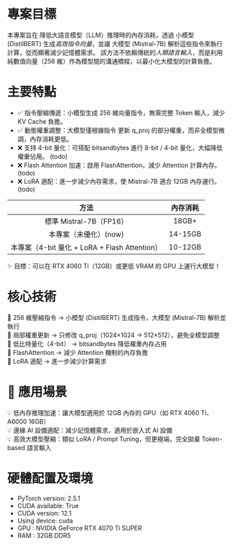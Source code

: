 專案目標  
===
本專案旨在 降低大語言模型（LLM）推理時的內存消耗，透過 小模型 (DistilBERT) 生成*高效指令向量*，並讓 大模型 (Mistral-7B) 解析這些指令來執行計算，從而顯著減少記憶體需求。
該方法不依賴傳統的*人類語言輸入*，而是利用 純數值向量（256 維）作為模型間的溝通橋樑，以最小化大模型的計算負擔。

主要特點  
===
* ✅ 指令壓縮傳遞：小模型生成 256 維向量指令，無需完整 Token 輸入，減少 KV Cache 負擔。  
* ✅ 動態權重調整：大模型僅根據指令 更新 q_proj 的部分權重，而非全模型微調，內存消耗更低。  
* ❌ 支持 4-bit 量化：可搭配 bitsandbytes 進行 8-bit / 4-bit 量化，大幅降低權重佔用。 (todo)  
* ❌ Flash Attention 加速：啟用 FlashAttention，減少 Attention 計算內存。 (todo)  
* ❌ LoRA 適配：進一步減少內存需求，使 Mistral-7B 適合 12GB 內存運行。 (todo)

| 方法 | 內存消耗 |
| :--: | :--: |
| 標準 Mistral-7B（FP16）  | 18GB+ |
| 本專案（未優化）(now)  | 14-15GB |
| 本專案（4-bit 量化 + LoRA + Flash Attention）  | 10-12GB |  

✨ 目標：可以在 RTX 4060 Ti（12GB）或更低 VRAM 的 GPU 上運行大模型！

 核心技術
 ===
🔹 256 維壓縮指令 → 小模型 (DistilBERT) 生成指令，大模型 (Mistral-7B) 解析並執行  
🔹 局部權重更新 → 只修改 q_proj（1024×1024 → 512×512），避免全模型調整  
🔹 低比特量化（4-bit） → bitsandbytes 降低權重內存占用  
🔹 FlashAttention → 減少 Attention 機制的內存負擔  
🔹 LoRA 適配 → 進一步減少計算需求  

🔗 應用場景
 ===
💡 低內存推理加速：讓大模型適用於 12GB 內存的 GPU（如 RTX 4060 Ti、A6000 16GB）  
💡 邊緣 AI 設備適配：減少記憶體需求，適用於嵌入式 AI 設備  
💡 高效大模型壓縮：類似 LoRA / Prompt Tuning，但更極端，完全拋棄 Token-based 語言輸入  

硬體配置及環境
===
- PyTorch version: 2.5.1
- CUDA available: True
- CUDA version: 12.1
- Using device: cuda
- GPU : NVIDIA GeForce RTX 4070 Ti SUPER
- RAM : 32GB DDR5
